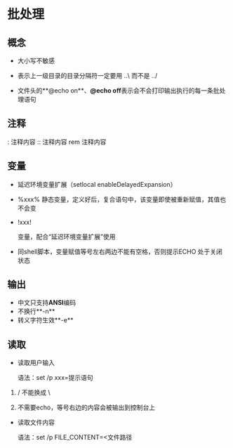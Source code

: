 # 批处理

## 概念

- 大小写不敏感

- 表示上一级目录的目录分隔符一定要用 ..\ 而不是 ../
- 文件头的**@echo on**、**@echo off**表示会不会打印输出执行的每一条批处理语句

## 注释

: 注释内容
:: 注释内容
rem 注释内容

## 变量

[参考链接]: https://www.w3cschool.cn/pclrmsc/fyqro4.html

- 延迟环境变量扩展（setlocal enableDelayedExpansion）

- %xxx%
  静态变量，定义好后，复合语句中，该变量即使被重新赋值，其值也不会变

- !xxx!

  变量，配合“延迟环境变量扩展”使用

- 同shell脚本，变量赋值等号左右两边不能有空格，否则提示ECHO 处于关闭状态

## 输出

- 中文只支持**ANSI**编码
- 不换行**-n**
- 转义字符生效**-e**

## 读取

- 读取用户输入

  语法：set /p xxx=提示语句

1. / 不能换成 \

2. 不需要echo，等号右边的内容会被输出到控制台上

- 读取文件内容

  语法：set /p FILE_CONTENT=<文件路径